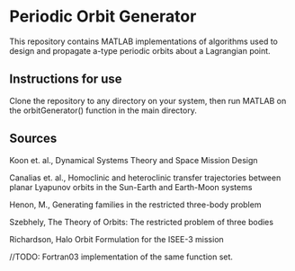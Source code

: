 # Periodic Orbit Generator

This repository contains MATLAB implementations of algorithms used to design and propagate a-type periodic orbits about a Lagrangian point.

## Instructions for use

Clone the repository to any directory on your system, then run MATLAB on the orbitGenerator() function in the main directory.

## Sources

Koon et. al., Dynamical Systems Theory and Space Mission Design

Canalias et. al., Homoclinic and heteroclinic transfer trajectories between planar Lyapunov orbits in the Sun-Earth and Earth-Moon systems

Henon, M., Generating families in the restricted three-body problem

Szebhely, The Theory of Orbits: The restricted problem of three bodies

Richardson, Halo Orbit Formulation for the ISEE-3 mission

//TODO: Fortran03 implementation of the same function set.

